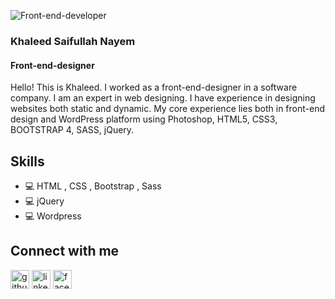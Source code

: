 ![Front-end-developer](https://github.com/khaleed-saifullah/khaleed-saifullah/blob/master/Github-Profile.jpg)

### Khaleed Saifullah Nayem
#### Front-end-designer

Hello! This is Khaleed. I worked as a front-end-designer in a software company. I am an expert in web designing. I have experience in designing websites both static and dynamic. My core experience lies both in front-end design and WordPress platform using Photoshop, HTML5, CSS3, BOOTSTRAP 4, SASS, jQuery.

## Skills
* :computer: HTML , CSS , Bootstrap , Sass
* :computer: jQuery
* :computer: Wordpress

## Connect with me
[<img src='https://cdn.jsdelivr.net/npm/simple-icons@3.0.1/icons/github.svg' alt='github' height='30'>](https://github.com/khaleed-saifullah)  [<img src='https://cdn.jsdelivr.net/npm/simple-icons@3.0.1/icons/linkedin.svg' alt='linkedin' height='30'>](https://www.linkedin.com/in/ksnayem/)  [<img src='https://cdn.jsdelivr.net/npm/simple-icons@3.0.1/icons/facebook.svg' alt='facebook' height='30'>](https://www.facebook.com/Ksnayem)  

